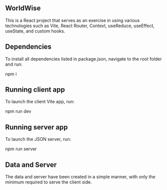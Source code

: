## WorldWise

This is a React project that serves as an exercise in using various technologies such as Vite, React Router, Context, useReduce, useEffect, useState, and custom hooks.

## Dependencies

To install all dependencies listed in package.json, navigate to the root folder and run:

npm i

## Running client app

To launch the client Vite app, run:

npm run dev

## Running server app

To launch the JSON server, run:

npm run server

## Data and Server
The data and server have been created in a simple manner, with only the minimum required to serve the client side.
